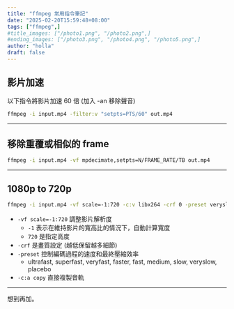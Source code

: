 ```yaml
---
title: "ffmpeg 常用指令筆記"
date: "2025-02-20T15:59:48+08:00"
tags: ["ffmpeg",]
#title_images: ["/photo1.png", "/photo2.png",]
#ending_images: ["/photo3.png", "/photo4.png", "/photo5.png",]
author: "holla"
draft: false
---
```


## 影片加速
以下指令將影片加速 60 倍 (加入 -an 移除聲音)
```bash
ffmpeg -i input.mp4 -filter:v "setpts=PTS/60" out.mp4
```
<!--more-->
---
## 移除重覆或相似的 frame
```bash
ffmpeg -i input.mp4 -vf mpdecimate,setpts=N/FRAME_RATE/TB out.mp4
```
---
## 1080p to 720p
```bash
ffmpeg -i input.mp4 -vf scale=-1:720 -c:v libx264 -crf 0 -preset veryslow -c:a copy out.mp4
```
- `-vf scale=-1:720` 調整影片解析度
  - `-1` 表示在維持影片的寬高比的情況下，自動計算寬度
  - `720` 是指定高度
- `-crf` 是畫質設定 (越低保留越多細節)
- `-preset` 控制編碼過程的速度和最終壓縮效率
  - ultrafast, superfast, veryfast, faster, fast, medium, slow, veryslow, placebo
- `-c:a copy` 直接複製音軌
---
想到再加。